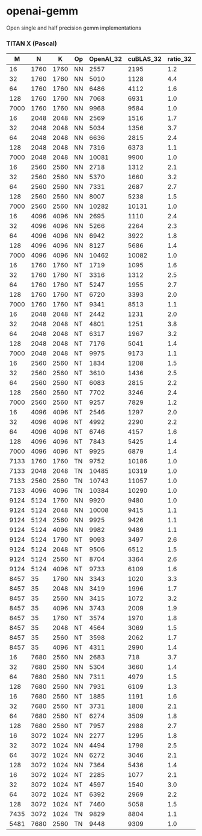 # openai-gemm
Open single and half precision gemm implementations


### TITAN X (Pascal)

|     M|     N|     K|Op|OpenAI_32|cuBLAS_32|ratio_32|OpenAI_16|cuBLAS_16|ratio_16|
|------|------|------|--|---------|---------|--------|---------|---------|--------|
|    16|  1760|  1760|NN|     2557|     2195|     1.2|     3507|      346|    10.1|
|    32|  1760|  1760|NN|     5010|     1128|     4.4|     6814|      526|    13.0|
|    64|  1760|  1760|NN|     6486|     4112|     1.6|     8235|     2801|     2.9|
|   128|  1760|  1760|NN|     7068|     6931|     1.0|     9400|     5307|     1.8|
|  7000|  1760|  1760|NN|     9968|     9584|     1.0|    10515|     9807|     1.1|
|    16|  2048|  2048|NN|     2569|     1516|     1.7|     3619|      242|    15.0|
|    32|  2048|  2048|NN|     5034|     1356|     3.7|     6576|      606|    10.8|
|    64|  2048|  2048|NN|     6636|     2815|     2.4|     8285|     3241|     2.6|
|   128|  2048|  2048|NN|     7316|     6373|     1.1|     9066|     5334|     1.7|
|  7000|  2048|  2048|NN|    10081|     9900|     1.0|    11275|     9948|     1.1|
|    16|  2560|  2560|NN|     2718|     1312|     2.1|     4312|      251|    17.2|
|    32|  2560|  2560|NN|     5370|     1660|     3.2|     7525|      749|    10.0|
|    64|  2560|  2560|NN|     7331|     2687|     2.7|     8436|      951|     8.9|
|   128|  2560|  2560|NN|     8007|     5238|     1.5|     9277|     6123|     1.5|
|  7000|  2560|  2560|NN|    10282|    10131|     1.0|    11027|     9974|     1.1|
|    16|  4096|  4096|NN|     2695|     1110|     2.4|     4442|      266|    16.7|
|    32|  4096|  4096|NN|     5266|     2264|     2.3|     7723|      758|    10.2|
|    64|  4096|  4096|NN|     6942|     3922|     1.8|     8904|     1055|     8.4|
|   128|  4096|  4096|NN|     8127|     5686|     1.4|     9711|     5681|     1.7|
|  7000|  4096|  4096|NN|    10462|    10082|     1.0|    11152|     9991|     1.1|
|    16|  1760|  1760|NT|     1719|     1095|     1.6|     2692|      290|     9.3|
|    32|  1760|  1760|NT|     3316|     1312|     2.5|     5068|      447|    11.3|
|    64|  1760|  1760|NT|     5247|     1955|     2.7|     7621|     1797|     4.2|
|   128|  1760|  1760|NT|     6720|     3393|     2.0|     8886|     3342|     2.7|
|  7000|  1760|  1760|NT|     9341|     8513|     1.1|    10085|     9635|     1.0|
|    16|  2048|  2048|NT|     2442|     1231|     2.0|     3641|      299|    12.2|
|    32|  2048|  2048|NT|     4801|     1251|     3.8|     5849|      468|    12.5|
|    64|  2048|  2048|NT|     6317|     1967|     3.2|     7825|     3128|     2.5|
|   128|  2048|  2048|NT|     7176|     5041|     1.4|     8616|     4843|     1.8|
|  7000|  2048|  2048|NT|     9975|     9173|     1.1|    10741|     9560|     1.1|
|    16|  2560|  2560|NT|     1834|     1208|     1.5|     3154|      297|    10.6|
|    32|  2560|  2560|NT|     3610|     1436|     2.5|     5418|      584|     9.3|
|    64|  2560|  2560|NT|     6083|     2815|     2.2|     8331|     1042|     8.0|
|   128|  2560|  2560|NT|     7702|     3246|     2.4|     8857|     5259|     1.7|
|  7000|  2560|  2560|NT|     9257|     7829|     1.2|    10659|     9548|     1.1|
|    16|  4096|  4096|NT|     2546|     1297|     2.0|     4164|      309|    13.5|
|    32|  4096|  4096|NT|     4992|     2290|     2.2|     8156|      775|    10.5|
|    64|  4096|  4096|NT|     6746|     4157|     1.6|     8429|     1381|     6.1|
|   128|  4096|  4096|NT|     7843|     5425|     1.4|     9298|     5527|     1.7|
|  7000|  4096|  4096|NT|     9925|     6879|     1.4|    10630|     9784|     1.1|
|  7133|  1760|  1760|TN|     9752|    10186|     1.0|    10517|     8912|     1.2|
|  7133|  2048|  2048|TN|    10485|    10319|     1.0|    10674|     9608|     1.1|
|  7133|  2560|  2560|TN|    10743|    11057|     1.0|    11195|    10059|     1.1|
|  7133|  4096|  4096|TN|    10384|    10290|     1.0|    10980|    10558|     1.0|
|  9124|  5124|  1760|NN|     9920|     9480|     1.0|    10580|     9743|     1.1|
|  9124|  5124|  2048|NN|    10008|     9415|     1.1|    10602|     9796|     1.1|
|  9124|  5124|  2560|NN|     9925|     9426|     1.1|    10586|     9850|     1.1|
|  9124|  5124|  4096|NN|     9982|     9489|     1.1|    10580|     9472|     1.1|
|  9124|  5124|  1760|NT|     9093|     3497|     2.6|     9302|     8692|     1.1|
|  9124|  5124|  2048|NT|     9506|     6512|     1.5|     9506|     8883|     1.1|
|  9124|  5124|  2560|NT|     8704|     3364|     2.6|     9855|     7733|     1.3|
|  9124|  5124|  4096|NT|     9733|     6109|     1.6|    10278|     8760|     1.2|
|  8457|    35|  1760|NN|     3343|     1020|     3.3|     3841|      736|     5.2|
|  8457|    35|  2048|NN|     3419|     1996|     1.7|     4782|      803|     6.0|
|  8457|    35|  2560|NN|     3415|     1072|     3.2|     3868|      789|     4.9|
|  8457|    35|  4096|NN|     3743|     2009|     1.9|     4741|      804|     5.9|
|  8457|    35|  1760|NT|     3574|     1970|     1.8|     4176|     1243|     3.4|
|  8457|    35|  2048|NT|     4564|     3069|     1.5|     4818|     1255|     3.8|
|  8457|    35|  2560|NT|     3598|     2062|     1.7|     3597|     1135|     3.2|
|  8457|    35|  4096|NT|     4311|     2990|     1.4|     4927|     1303|     3.8|
|    16|  7680|  2560|NN|     2683|      718|     3.7|     4449|      289|    15.4|
|    32|  7680|  2560|NN|     5304|     3660|     1.4|     7837|      979|     8.0|
|    64|  7680|  2560|NN|     7311|     4979|     1.5|     9310|     1274|     7.3|
|   128|  7680|  2560|NN|     7931|     6109|     1.3|     9390|     6591|     1.4|
|    16|  7680|  2560|NT|     1885|     1191|     1.6|     3401|      290|    11.7|
|    32|  7680|  2560|NT|     3731|     1808|     2.1|     6373|     1004|     6.3|
|    64|  7680|  2560|NT|     6274|     3509|     1.8|     8809|     1655|     5.3|
|   128|  7680|  2560|NT|     7957|     2988|     2.7|     9246|     4695|     2.0|
|    16|  3072|  1024|NN|     2277|     1295|     1.8|     3373|      282|    12.0|
|    32|  3072|  1024|NN|     4494|     1798|     2.5|     6011|      807|     7.4|
|    64|  3072|  1024|NN|     6272|     3046|     2.1|     6790|      917|     7.4|
|   128|  3072|  1024|NN|     7364|     5436|     1.4|     7768|     5749|     1.4|
|    16|  3072|  1024|NT|     2285|     1077|     2.1|     3439|      244|    14.1|
|    32|  3072|  1024|NT|     4597|     1540|     3.0|     5645|      677|     8.3|
|    64|  3072|  1024|NT|     6392|     2969|     2.2|     7555|     1204|     6.3|
|   128|  3072|  1024|NT|     7460|     5058|     1.5|     8586|     5535|     1.6|
|  7435|  3072|  1024|TN|     9829|     8804|     1.1|    10123|     9365|     1.1|
|  5481|  7680|  2560|TN|     9448|     9309|     1.0|     9466|     9394|     1.0|

